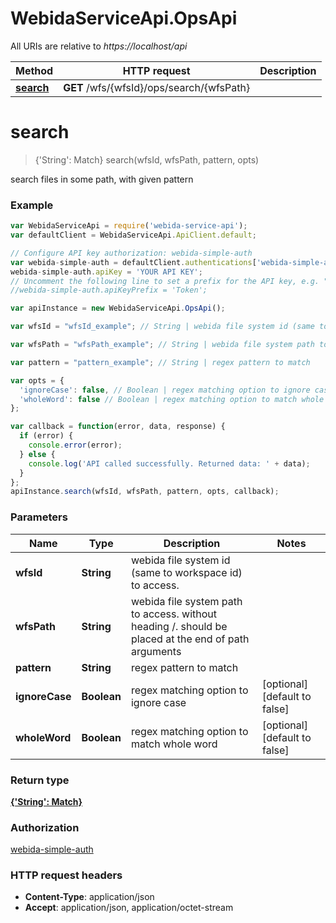 # WebidaServiceApi.OpsApi

All URIs are relative to *https://localhost/api*

Method | HTTP request | Description
------------- | ------------- | -------------
[**search**](OpsApi.md#search) | **GET** /wfs/{wfsId}/ops/search/{wfsPath} | 


<a name="search"></a>
# **search**
> {&#39;String&#39;: Match} search(wfsId, wfsPath, pattern, opts)



search files in some path, with given pattern

### Example
```javascript
var WebidaServiceApi = require('webida-service-api');
var defaultClient = WebidaServiceApi.ApiClient.default;

// Configure API key authorization: webida-simple-auth
var webida-simple-auth = defaultClient.authentications['webida-simple-auth'];
webida-simple-auth.apiKey = 'YOUR API KEY';
// Uncomment the following line to set a prefix for the API key, e.g. "Token" (defaults to null)
//webida-simple-auth.apiKeyPrefix = 'Token';

var apiInstance = new WebidaServiceApi.OpsApi();

var wfsId = "wfsId_example"; // String | webida file system id (same to workspace id) to access.

var wfsPath = "wfsPath_example"; // String | webida file system path to access. without heading /. should be placed at the end of path arguments 

var pattern = "pattern_example"; // String | regex pattern to match

var opts = { 
  'ignoreCase': false, // Boolean | regex matching option to ignore case
  'wholeWord': false // Boolean | regex matching option to match whole word
};

var callback = function(error, data, response) {
  if (error) {
    console.error(error);
  } else {
    console.log('API called successfully. Returned data: ' + data);
  }
};
apiInstance.search(wfsId, wfsPath, pattern, opts, callback);
```

### Parameters

Name | Type | Description  | Notes
------------- | ------------- | ------------- | -------------
 **wfsId** | **String**| webida file system id (same to workspace id) to access. | 
 **wfsPath** | **String**| webida file system path to access. without heading /. should be placed at the end of path arguments  | 
 **pattern** | **String**| regex pattern to match | 
 **ignoreCase** | **Boolean**| regex matching option to ignore case | [optional] [default to false]
 **wholeWord** | **Boolean**| regex matching option to match whole word | [optional] [default to false]

### Return type

[**{&#39;String&#39;: Match}**](Match.md)

### Authorization

[webida-simple-auth](../README.md#webida-simple-auth)

### HTTP request headers

 - **Content-Type**: application/json
 - **Accept**: application/json, application/octet-stream

